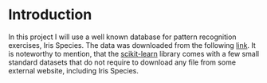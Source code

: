 # Introduction
In this project I will use a well known database for pattern recognition exercises, Iris Species. The data was downloaded from the following [link](https://www.kaggle.com/datasets/uciml/iris?datasetId=19&sortBy=voteCount). It is noteworthy to mention, that the [scikit-learn](https://scikit-learn.org/stable/datasets/toy_dataset.html) library comes with a few small standard datasets that do not require to download any file from some external website, including Iris Species.
